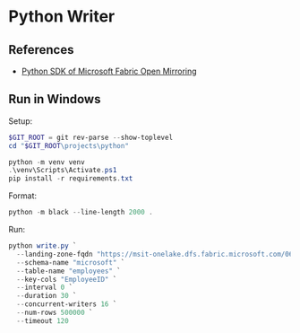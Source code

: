 # Python Writer

## References

* [Python SDK of Microsoft Fabric Open Mirroring](https://github.com/microsoft/fabric-toolbox/tree/main/tools/OpenMirroringPythonSDK)

## Run in Windows

Setup:

```powershell
$GIT_ROOT = git rev-parse --show-toplevel
cd "$GIT_ROOT\projects\python"

python -m venv venv
.\venv\Scripts\Activate.ps1
pip install -r requirements.txt
```

Format:

```powershell
python -m black --line-length 2000 .
```

Run:

```powershell
python write.py `
  --landing-zone-fqdn "https://msit-onelake.dfs.fabric.microsoft.com/061901d0-4d8b-4c91-b78f-2f11189fe530/f0a2c69e-ad20-4cd1-b35b-409776de3d66/Files/LandingZone" `
  --schema-name "microsoft" `
  --table-name "employees" `
  --key-cols "EmployeeID" `
  --interval 0 `
  --duration 30 `
  --concurrent-writers 16 `
  --num-rows 500000 `
  --timeout 120
```
